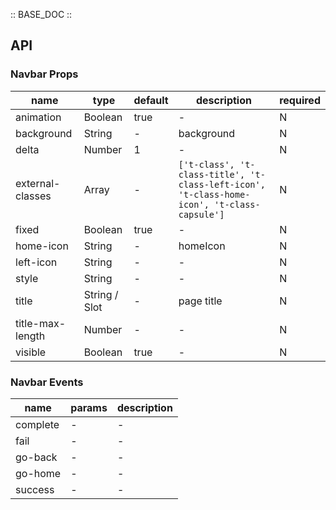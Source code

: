:: BASE_DOC ::

## API
### Navbar Props

name | type | default | description | required
-- | -- | -- | -- | --
animation | Boolean | true | \- | N
background | String | - | background | N
delta | Number | 1 | \- | N
external-classes | Array | - | `['t-class', 't-class-title', 't-class-left-icon', 't-class-home-icon', 't-class-capsule']` | N
fixed | Boolean | true | \- | N
home-icon | String | - | homeIcon | N
left-icon | String | - | \- | N
style | String | - | \- | N
title | String / Slot | - | page title | N
title-max-length | Number | - | \- | N
visible | Boolean | true | \- | N

### Navbar Events

name | params | description
-- | -- | --
complete | \- | \-
fail | \- | \-
go-back | \- | \-
go-home | \- | \-
success | \- | \-
